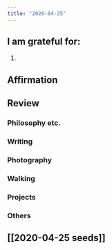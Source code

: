```yaml
---
title: "2020-04-25"
---
```

## I am grateful for:
1. 

## Affirmation

## Review
### Philosophy etc.

### Writing

### Photography

### Walking

### Projects

### Others

## [[2020-04-25 seeds]]
